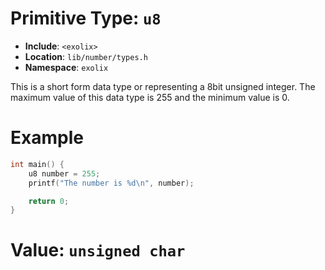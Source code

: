 # Primitive Type: `u8`
- **Include**: `<exolix>`
- **Location**: `lib/number/types.h`
- **Namespace**: `exolix`

This is a short form data type or representing a 8bit unsigned integer.
The maximum value of this data type is 255 and the minimum value is 0.

# Example
```cpp
int main() {
    u8 number = 255;
    printf("The number is %d\n", number);

    return 0;
}
```

# Value: `unsigned char`
